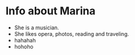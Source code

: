 # Info about Marina

- She is a musician.
- She likes opera, photos, reading and traveling.
- hahahah
- hohoho